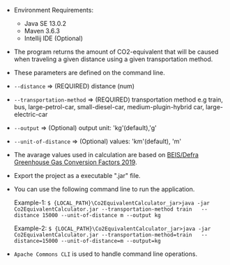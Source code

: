 * Environment Requirements:

	- Java SE 13.0.2
	- Maven 3.6.3
	- Intellij IDE (Optional)
	
* The program returns the amount of CO2-equivalent that will be caused when traveling a given distance using a given transportation method.
* These parameters are defined on the command line.

* `--distance` => (REQUIRED) distance (num)
	
* `--transportation-method` => (REQUIRED) transportation method e.g train, bus, large-petrol-car, small-diesel-car, medium-plugin-hybrid car, large-electric-car

* `--output` => (Optional) output unit: 'kg'(default),'g'
	
* `--unit-of-distance` => (Optional) values: 'km'(default), 'm'

* The avarage values used in calculation are based on [BEIS/Defra Greenhouse Gas Conversion Factors 2019](https://www.gov.uk/government/publications/greenhouse-gas-reporting-conversion-factors-2019).
	
* Export the project as a executable ".jar" file. 

* You can use the following command line to run the application.

	Example-1: `$ {LOCAL_PATH}\Co2EquivalentCalculator_jar>java -jar  Co2EquivalentCalculator.jar --transportation-method train  
	--distance 15000 --unit-of-distance m --output kg`
	
	Example-2: `$ {LOCAL_PATH}\Co2EquivalentCalculator_jar>java -jar  Co2EquivalentCalculator.jar --transportation-method=train  
	--distance=15000 --unit-of-distance=m --output=kg`


* `Apache Commons CLI` is used to handle command line operations.
	
	
